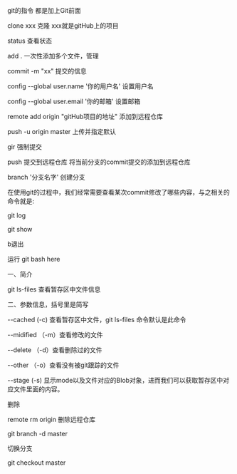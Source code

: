 git的指令 都是加上Git前面

clone xxx 克隆 xxx就是gitHub上的项目

status 查看状态 

add . 一次性添加多个文件，管理

commit -m "xx" 提交的信息

config --global user.name '你的用户名'  设置用户名

config --global user.email '你的邮箱'  设置邮箱

remote add origin "gitHub项目的地址" 添加到远程仓库

push -u origin master 上传并指定默认	

gir 强制提交

push 提交到远程仓库 将当前分支的commit提交的添加到远程仓库

branch '分支名字' 创建分支

  在使用git的过程中，我们经常需要查看某次commit修改了哪些内容，与之相关的命令就是:

git log

git show

b退出

运行 git bash here

一、简介

git ls-files 查看暂存区中文件信息

二、参数信息，括号里是简写

--cached (-c) 查看暂存区中文件，git ls-files 命令默认是此命令

--midified （-m）查看修改的文件

--delete （-d）查看删除过的文件

--other （-o）查看没有被git跟踪的文件

--stage (-s) 显示mode以及文件对应的Blob对象，进而我们可以获取暂存区中对应文件里面的内容。				



删除

remote rm  origin 删除远程仓库

git branch -d master 



切换分支

 git checkout master 











